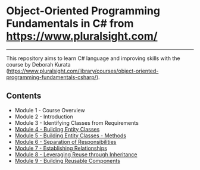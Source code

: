 # Object-Oriented Programming Fundamentals in C# from https://www.pluralsight.com/

------

This repository aims to learn C# language and improving skills with the course by Deborah Kurata (https://www.pluralsight.com/library/courses/object-oriented-programming-fundamentals-csharp/).

## Contents

- Module 1 - Course Overview
- Module 2 - Introduction
- Module 3 - Identifying Classes from Requirements
- [Module 4 - Building Entity Classes](module_04/ACM)
- [Module 5 - Building Entity Classes - Methods](module_05/ACM)
- [Module 6 - Separation of Responsibilities](module_06/ACM)
- [Module 7 - Establishing Relationships](module_07/ACM)
- [Module 8 - Leveraging Reuse through Inheritance](module_08/ACM)
- [Module 9 - Building Reusable Components](module_09/ACM)
